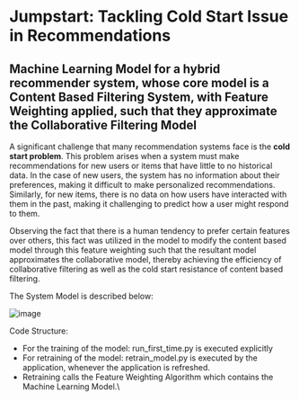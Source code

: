 # Jumpstart: Tackling Cold Start Issue in Recommendations

## Machine Learning Model for a hybrid recommender system, whose core model is a Content Based Filtering System, with Feature Weighting applied, such that they approximate the Collaborative Filtering Model

A significant challenge that many recommendation systems
face is the **cold start problem**. This problem arises when a system must make
recommendations for new users or items that have little to no historical data. In the case
of new users, the system has no information about their preferences, making it difficult
to make personalized recommendations. Similarly, for new items, there is no data on
how users have interacted with them in the past, making it challenging to predict how
a user might respond to them.

Observing the fact that there is a human tendency to prefer certain features over others, this fact was utilized in the model to modify the content based model through this feature weighting such that the resultant model approximates the collaborative model, thereby achieving the efficiency of collaborative filtering as well as 
the cold start resistance of content based filtering.

The System Model is described below:

![image](https://github.com/rt671/JumpStart/assets/82562103/49adb7bd-7bf6-42c2-a29e-ba174b955ee3)

Code Structure:
- For the training of the model: run_first_time.py is executed explicitly
- For retraining of the model: retrain_model.py is executed by the application, whenever the application is refreshed.
- Retraining calls the Feature Weighting Algorithm which contains the Machine Learning Model.\


